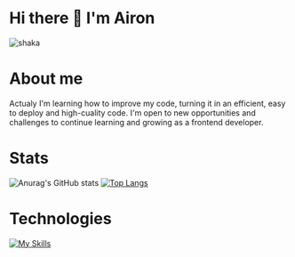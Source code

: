 # Hi there 👋 I'm Airon

<!-- ![My Remote Image](https://www.pinterest.com.mx/pin/992480836608103700/) -->
<img src="https://www.pinterest.com.mx/pin/992480836608103700/" alt="shaka">

# About me

Actualy I'm learning how to improve my code, turning it in an efficient, easy to deploy and high-cuality code.
I'm open to new opportunities and challenges to continue learning and growing as a frontend developer.

<!-- [![Anurag's GitHub stats](https://github-readme-stats.vercel.app/api?username=AironRuda)](https://github.com/anuraghazra/github-readme-stats) -->
<!-- ![Anurag's GitHub stats](https://github-readme-stats.vercel.app/api?username=AironRuda&show_icons=true&theme=transparent) -->
<!-- [![Top Langs](https://github-readme-stats.vercel.app/api/top-langs/?username=AironRuda)](https://github.com/anuraghazra/github-readme-stats) -->
# Stats
<!-- <a href="https://git.io/typing-svg"><img src="https://readme-typing-svg.demolab.com?font=Roboto&weight=700&pause=1000&width=435&lines=My+Github+stats+%F0%9F%98%81" alt="Typing SVG" /></a> -->
<!-- [![Anurag's GitHub stats](https://github-readme-stats.vercel.app/api?username=AironRuda)](https://github.com/anuraghazra/github-readme-stats) -->
![Anurag's GitHub stats](https://github-readme-stats.vercel.app/api?username=AironRuda&show_icons=true&theme=transparent)
[![Top Langs](https://github-readme-stats.vercel.app/api/top-langs/?username=AironRuda&layout=compact&theme=dark)](https://github.com/anuraghazra/github-readme-stats)

# Technologies

[![My Skills](https://skillicons.dev/icons?i=react,vue,ts,js,redux,vite,firebase,git,github,tailwind,sass,bootstrap,css,html)](https://skillicons.dev)

<!--
**AironRuda/AironRuda** is a ✨ _special_ ✨ repository because its `README.md` (this file) appears on your GitHub profile.

Here are some ideas to get you started:

- 🔭 I’m currently working on ...
- 🌱 I’m currently learning ...
- 👯 I’m looking to collaborate on ...
- 🤔 I’m looking for help with ...
- 💬 Ask me about ...
- 📫 How to reach me: ...
- 😄 Pronouns: ...
- ⚡ Fun fact: ...
-->
